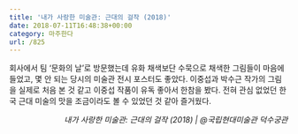 ```yaml
---
title: '내가 사랑한 미술관: 근대의 걸작 (2018)'
date: 2018-07-11T16:48:38+00:00
category: 마주한다
url: /825
---
```


회사에서 팀 &#8216;문화의 날&#8217;로 방문했는데 유화 채색보단 수묵으로 채색한 그림들이 마음에 들었고, 몇 안 되는 당시의 미술관 전시 포스터도 좋았다. 이중섭과 박수근 작가의 그림을 실제로 처음 본 것 같고 이중섭 작품이 유독 좋아서 한참을 봤다. 전혀 관심 없었던 한국 근대 미술의 맛을 조금이라도 볼 수 있었던 것 같아 즐거웠다.

<p style="text-align:right">
  <em>내가 사랑한 미술관: 근대의 걸작 (2018) | </em><em>@국립현대미술관 덕수궁관<br /></em>
</p>
